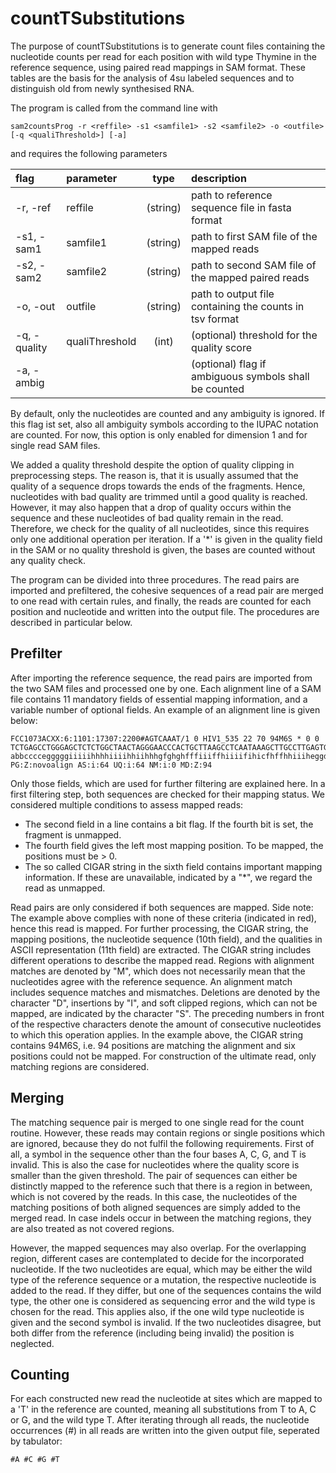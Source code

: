 # countTSubstitutions

The purpose of countTSubstitutions is to generate count files containing the nucleotide counts per read for each position with wild type Thymine in the reference sequence, using paired read mappings in SAM format.
These tables are the basis for the analysis of 4su labeled sequences and to distinguish old from newly synthesised RNA.


The program is called from the command line with
```
sam2countsProg -r <reffile> -s1 <samfile1> -s2 <samfile2> -o <outfile> [-q <qualiThreshold>] [-a]
```
and requires the following parameters

| flag      | parameter       | type          | description  |
| :---------| :-------------  |:-------------:| :-----|
|-r, -ref      | reffile         | (string)      |   path to reference sequence file in fasta format |
|-s1, -sam1    | samfile1        | (string)      |   path to first SAM file of the mapped reads |
|-s2, -sam2    | samfile2        | (string)      |   path to second SAM file of the mapped paired reads |
|-o, -out      | outfile         | (string)      |   path to output file containing the counts in tsv format |
|-q, -quality  | qualiThreshold  | (int)         |   (optional) threshold for the quality score |
|-a, -ambig    |                 |               |   (optional) flag if ambiguous symbols shall be counted|

By default, only the nucleotides are counted and any ambiguity is ignored. If this flag ist set,
also all ambiguity symbols according to the IUPAC notation are counted. For now, this option is
only enabled for dimension 1 and for single read SAM files.

We added a quality threshold despite the option of quality clipping in preprocessing steps.
The reason is, that it is usually assumed that the quality of a
sequence drops towards the ends of the fragments. Hence, nucleotides with bad quality
are trimmed until a good quality is reached. However, it may also happen that a drop
of quality occurs within the sequence and these nucleotides of bad quality remain in the
read. Therefore, we check for the quality of all nucleotides, since this requires only one
additional operation per iteration.
If a '*' is given in the quality field in the SAM or no quality threshold is given, the bases are counted without any quality check.

The program can be divided into three procedures. The read pairs are imported and prefiltered,
the cohesive sequences of a read pair are merged to one read with certain rules,
and finally, the reads are counted for each position and nucleotide and written into the
output file. The procedures are described in particular below.

## Prefilter
After importing the reference sequence, the read pairs are imported from the two SAM
files and processed one by one. Each alignment line of a SAM file contains 11 mandatory
fields of essential mapping information, and a variable number of optional fields. An
example of an alignment line is given below:
```
FCC1073ACXX:6:1101:17307:2200#AGTCAAAT/1 0 HIV1_535 22 70 94M6S * 0 0
TCTGAGCCTGGGAGCTCTCTGGCTAACTAGGGAACCCACTGCTTAAGCCTCAATAAAGCTTGCCTTGAGTGCTCAAAGTAGTGTGTGCCCGTCTTGTGGT
abbccccegggggiiiiihhhhiiiihhiihhhgfghghfffiiiffhiiiifihicfhffhhiiiheggdgeeeceeadb_bddccbbbaaaBBBBBBB
PG:Z:novoalign AS:i:64 UQ:i:64 NM:i:0 MD:Z:94
```
Only those fields, which are used for further filtering are explained here.
In a first filtering step, both sequences are checked for their mapping status. We considered
multiple conditions to assess mapped reads:
* The second field in a line contains a bit flag. If the fourth bit is set, the fragment is
unmapped.
* The fourth field gives the left most mapping position. To be mapped, the positions
must be > 0.
* The so called CIGAR string in the sixth field contains important mapping information. If these are unavailable,
indicated by a "*", we regard the read as unmapped.


Read pairs are only considered if both sequences are mapped. Side note: The example
above complies with none of these criteria (indicated in red), hence this read is mapped.
For further processing, the CIGAR string, the mapping positions, the nucleotide sequence
(10th field), and the qualities in ASCII representation (11th field) are extracted.
The CIGAR string includes different operations to describe the mapped read. Regions
with alignment matches are denoted by "M", which does not necessarily mean that the
nucleotides agree with the reference sequence. An alignment match includes sequence
matches and mismatches. Deletions are denoted by the character "D", insertions by "I",
and soft clipped regions, which can not be mapped, are indicated by the character "S". The
preceding numbers in front of the respective characters denote the amount of consecutive
nucleotides to which this operation applies. In the example above, the CIGAR string
contains 94M6S, i.e. 94 positions are matching the alignment and six positions could not
be mapped. For construction of the ultimate read, only matching regions are considered.

## Merging
The matching sequence pair is merged to one single read for the count routine. However,
these reads may contain regions or single positions which are ignored, because they do
not fulfil the following requirements.
First of all, a symbol in the sequence other than the four bases A, C, G, and T is invalid.
This is also the case for nucleotides where the quality score is smaller than the given
threshold.
The pair of sequences can either be distinctly mapped to the reference such that there is a
region in between, which is not covered by the reads.
In this case, the nucleotides of the matching positions of both aligned sequences are simply
added to the merged read. In case indels occur in between the matching regions, they
are also treated as not covered regions.

However, the mapped sequences may also overlap. For the overlapping region, different cases are contemplated to
decide for the incorporated nucleotide. If the two nucleotides are equal, which may be either the wild type of the
reference sequence or a mutation, the respective nucleotide is added to the read. If they
differ, but one of the sequences contains the wild type, the other one is considered as sequencing
error and the wild type is chosen for the read. This applies also, if the one wild
type nucleotide is given and the second symbol is invalid. If the two nucleotides disagree,
but both differ from the reference (including being invalid) the position is neglected.

## Counting
For each constructed new read the nucleotide at sites which are mapped to a 'T' in the reference are counted, meaning all substitutions from T to A, C or G, and the wild type T.
After iterating through all reads, the nucleotide occurrences (#) in all reads are written into the given output file, seperated by tabulator:
```
#A #C #G #T
```
